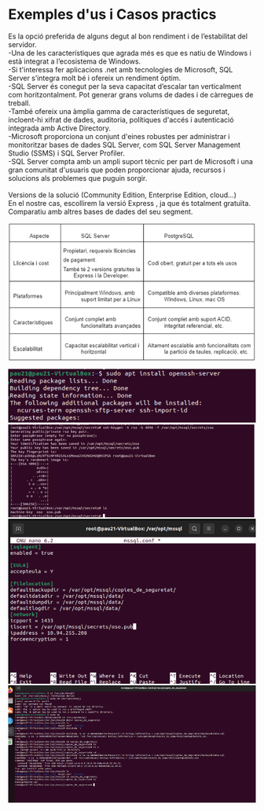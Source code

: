 # Exemples d'us i Casos practics
Es la opció preferida de alguns degut al bon rendiment i de l’estabilitat del servidor.
<br>
-Una de les característiques que agrada més es que es natiu de Windows i està integrat a l’ecosistema de Windows. <br>
-Si t'interessa fer aplicacions .net amb tecnologies de Microsoft, SQL Server s’integra molt bé i ofereix un rendiment òptim. <br>
-SQL Server és conegut per la seva capacitat d’escalar tan verticalment com horitzontalment. Pot generar grans volums de dades i de càrregues de treball. <br>
-També ofereix una àmplia gamma de característiques de seguretat, incloent-hi xifrat de dades, auditoria, polítiques d'accés i autenticació integrada amb Active Directory. <br>
-Microsoft proporciona un conjunt d'eines robustes per administrar i monitoritzar bases de dades SQL Server, com SQL Server Management Studio (SSMS) i SQL Server Profiler. <br>
-SQL Server compta amb un ampli suport tècnic per part de Microsoft i una gran comunitat d'usuaris que poden proporcionar ajuda, recursos i solucions als problemes que puguin sorgir. <br>
<br>
Versions de la solució (Community Edition, Enterprise Edition, cloud...) <br>
En el nostre cas, escollirem la versió Express , ja que és totalment gratuïta.
Comparatiu amb altres bases de dades del seu segment.

![Imatge_Taula](Imatges/Taula.png)


![Estoyhastaloshuevos](Imatges/a1.png)
![Estoyhastaloshuevos2](Imatges/a2.png)
![Estoyhastaloshuevos3](Imatges/a3.png)
![Estoyhastaloshuevos4](Imatges/a4.png)
